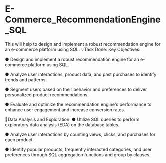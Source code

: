 # E-Commerce_RecommendationEngine_SQL
This will help to design and implement a robust recommendation engine for an e-commerce platform using SQL. 💡Task Done: Key Objectives:

● Design and implement a robust recommendation engine for an e-commerce platform using SQL.

● Analyze user interactions, product data, and past purchases to identify trends and patterns.

● Segment users based on their behavior and preferences to deliver personalized product recommendations.

● Evaluate and optimize the recommendation engine's performance to enhance user engagement and increase conversion rates.

🚀Data Analysis and Exploration: ● Utilize SQL queries to perform exploratory data analysis (EDA) on the database tables.

● Analyze user interactions by counting views, clicks, and purchases for each product.

● Identify popular products, frequently interacted categories, and user preferences through SQL aggregation functions and group by clauses.
